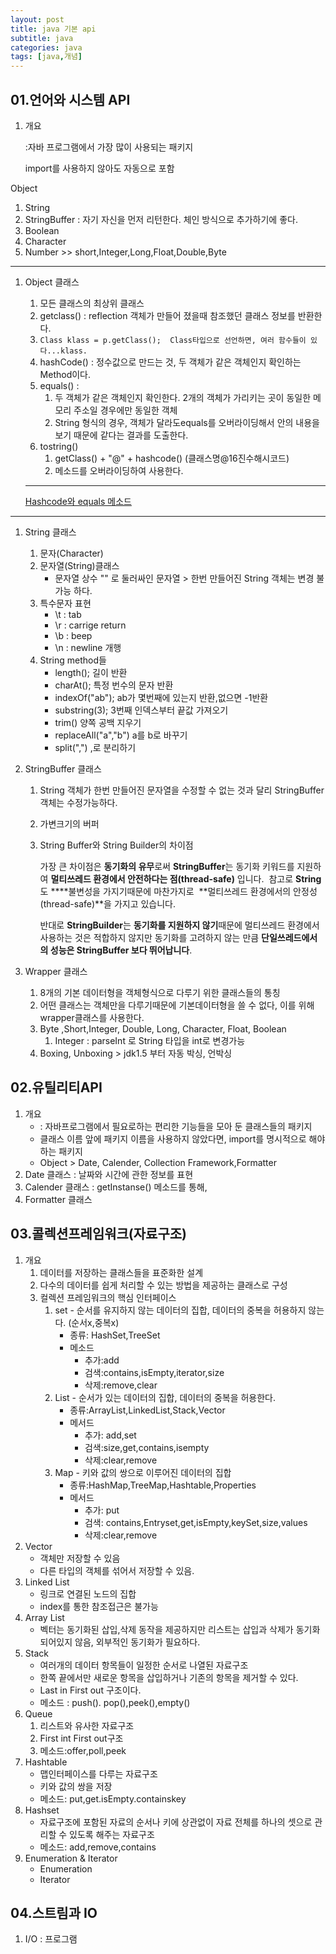 ```yaml
---
layout: post
title: java 기본 api
subtitle: java
categories: java
tags: [java,개념]
---
```


## 01.언어와 시스템 API

1. 개요

     :자바 프로그램에서 가장 많이 사용되는 패키지

    import를 사용하지 않아도 자동으로 포함

Object

1. String
2. StringBuffer : 자기 자신을 먼저 리턴한다. 체인 방식으로 추가하기에 좋다.
3. Boolean
4. Character
5. Number >> short,Integer,Long,Float,Double,Byte

---

1. Object 클래스
    1. 모든 클래스의 최상위 클래스
    2. getclass() : reflection 객체가 만들어 졌을때 참조했던 클래스 정보를 반환한다. 
    3. `Class klass = p.getClass();  Class타입으로 선언하면, 여러 함수들이 있다...klass.`
    4. hashCode() : 정수값으로 만드는 것, 두 객체가 같은 객체인지 확인하는 Method이다.
    5. equals() : 
        1. 두 객체가 같은 객체인지 확인한다. 2개의 객체가 가리키는 곳이 동일한 메모리 주소일 경우에만 동일한 객체
        2. String 형식의 경우, 객체가 달라도equals를 오버라이딩해서 안의 내용을 보기 때문에 같다는 결과를 도출한다. 
    6. tostring() 
        1. getClass() + "@" + hashcode() (클래스명@16진수해시코드)
        2. 메소드를 오버라이딩하여 사용한다. 

    ---

    [Hashcode와 equals 메소드](https://www.notion.so/Hashcode-equals-0460bcf1627848f0878da9215fe616f8)

---

1. String 클래스
    1. 문자(Character)
    2. 문자열(String)클래스
        * 문자열 상수 "" 로 둘러싸인 문자열 > 한번 만들어진 String 객체는 변경 불가능 하다.
    3.  특수문자 표현
        *  \t : tab
        *  \r : carrige return
        * \b : beep
        * \n : newline 개행
    4. String method들
        * length(); 길이 반환
        * charAt(); 특정 번수의 문자 반환
        * indexOf("ab"); ab가 몇번째에 있는지 반환,없으면 -1반환
        * substring(3); 3번째 인덱스부터 끝값 가져오기 
        * trim() 양쪽 공백 지우기
        * replaceAll("a","b") a를 b로 바꾸기
        * split(",") ,로 분리하기
2. StringBuffer 클래스
    1. String 객체가 한번 만들어진 문자열을 수정할 수 없는 것과 달리  StringBuffer객체는 수정가능하다.
    2. 가변크기의 버퍼
    3. String Buffer와 String Builder의 차이점

        가장 큰 차이점은 **동기화의 유무**로써 **StringBuffer**는 동기화 키워드를 지원하여 **멀티쓰레드 환경에서 안전하다는 점(thread-safe)** 입니다.  참고로 **String**도 ****불변성을 가지기때문에 마찬가지로  **멀티쓰레드 환경에서의 안정성(thread-safe)**을 가지고 있습니다.

        반대로 **StringBuilder**는 **동기화를 지원하지 않기**때문에 멀티쓰레드 환경에서 사용하는 것은 적합하지 않지만 동기화를 고려하지 않는 만큼 **단일쓰레드에서의 성능은 StringBuffer 보다 뛰어납니다**.

3. Wrapper 클래스
    1. 8개의 기본 데이터형을 객체형식으로 다루기 위한 클래스들의 통칭
    2. 어떤 클래스는 객체만을 다루기때문에 기본데이터형을 쓸 수 없다, 이를 위해 wrapper클래스를 사용한다.
    3. Byte ,Short,Integer, Double, Long, Character, Float, Boolean
        1. Integer : parseInt 로 String 타입을 int로 변경가능
    4. Boxing, Unboxing > jdk1.5 부터 자동 박싱, 언박싱

## 02.유틸리티API

1. 개요
    *  : 자바프로그램에서 필요로하는 편리한 기능들을 모아 둔 클래스들의 패키지
    * 클래스 이름 앞에 패키지 이름을 사용하지 않았다면, import를 명시적으로 해야하는 패키지
    * Object > Date, Calender, Collection Framework,Formatter
2. Date 클래스 : 날짜와 시간에 관한 정보를 표현
3. Calender 클래스 :  getInstanse() 메소드를 통해, 
4. Formatter 클래스

## 03.콜렉션프레임워크(자료구조)

1. 개요
    1. 데이터를 저장하는 클래스들을 표준화한 설계
    2. 다수의 데이터를 쉽게 처리할 수 있는 방법을 제공하는 클래스로 구성
    3. 컬렉션 프레임워크의 핵심 인터페이스 
        1. set - 순서를 유지하지 않는 데이터의 집합, 데이터의 중복을 허용하지 않는다. (순서x,중복x)
            * 종류: HashSet,TreeSet
            * 메소드
                * 추가:add
                * 검색:contains,isEmpty,iterator,size
                * 삭제:remove,clear
        2. List - 순서가 있는 데이터의 집합, 데이터의 중복을 허용한다.
            + 종류:ArrayList,LinkedList,Stack,Vector
            + 메서드
                * 추가: add,set
                * 검색:size,get,contains,isempty
                * 삭제:clear,remove
        3. Map - 키와 값의 쌍으로 이루어진 데이터의 집합
            + 종류:HashMap,TreeMap,Hashtable,Properties
            + 메서드
                * 추가: put
                * 검색: contains,Entryset,get,isEmpty,keySet,size,values
                * 삭제:clear,remove
2. Vector
    * 객체만 저장할 수 있음
    * 다른 타입의 객체를 섞어서 저장할 수 있음.
3. Linked List
    * 링크로 연결된 노드의 집합
    * index를 통한 참조접근은 불가능
4. Array List
    * 벡터는 동기화된 삽입,삭제 동작을 제공하지만 리스트는 삽입과 삭제가 동기화 되어있지 않음, 외부적인 동기화가 필요하다. 
5. Stack
    * 여러개의 데이터 항목들이 일정한 순서로 나열된 자료구조
    * 한쪽 끝에서만 새로운 항목을 삽입하거나 기존의 항목을 제거할 수 있다.
    * Last in First out 구조이다.
    * 메소드 : push(). pop(),peek(),empty()
6. Queue
    1. 리스트와 유사한 자료구조
    2. First int First out구조
    3. 메소드:offer,poll,peek
7. Hashtable
    * 맵인터페이스를 다루는 자료구조
    * 키와 값의 쌍을 저장
    * 메소드: put,get.isEmpty.containskey
8. Hashset
    * 자료구조에 포함된 자료의 순서나 키에 상관없이 자료 전체를 하나의 셋으로 관리할 수 있도록 해주는 자료구조
    * 메소드: add,remove,contains
9. Enumeration &  Iterator
    * Enumeration
    * Iterator

## 04.스트림과 IO

1. I/O : 프로그램